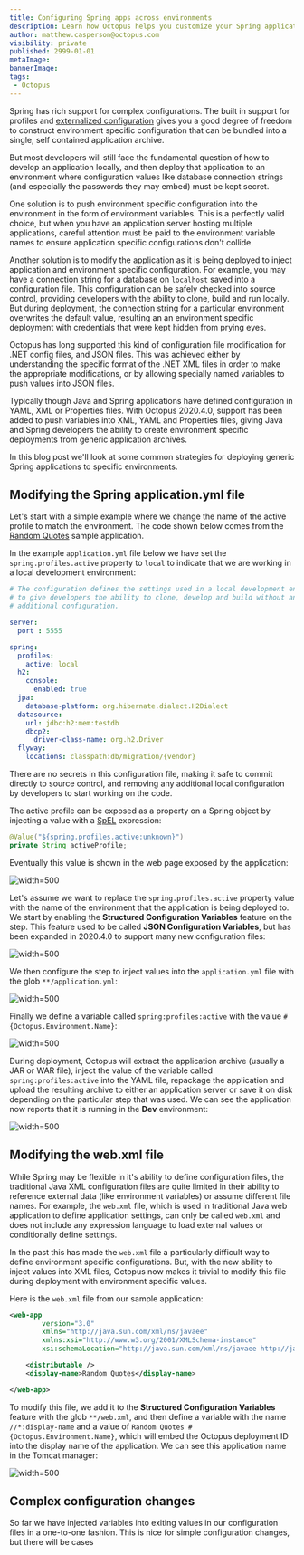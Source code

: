 ```yaml
---
title: Configuring Spring apps across environments
description: Learn how Octopus helps you customize your Spring applications as they are deployed across multiple environments
author: matthew.casperson@octopus.com
visibility: private
published: 2999-01-01
metaImage: 
bannerImage: 
tags:
 - Octopus
---
```


Spring has rich support for complex configurations. The built in support for profiles and [externalized configuration](https://docs.spring.io/spring-boot/docs/current/reference/html/spring-boot-features.html#boot-features-external-config) gives you a good degree of freedom to construct environment specific configuration that can be bundled into a single, self contained application archive.

But most developers will still face the fundamental question of how to develop an application locally, and then deploy that application to an environment where configuration values like database connection strings (and especially the passwords they may embed) must be kept secret.

One solution is to push environment specific configuration into the environment in the form of environment variables. This is a perfectly valid choice, but when you have an application server hosting multiple applications, careful attention must be paid to the environment variable names to ensure application specific configurations don't collide.

Another solution is to modify the application as it is being deployed to inject application and environment specific configuration. For example, you may have a connection string for a database on `localhost` saved into a configuration file. This configuration can be safely checked into source control, providing developers with the ability to clone, build and run locally. But during deployment, the connection string for a particular environment overwrites the default value, resulting an an environment specific deployment with credentials that were kept hidden from prying eyes.

Octopus has long supported this kind of configuration file modification for .NET config files, and JSON files. This was achieved either by understanding the specific format of the .NET XML files in order to make the appropriate modifications, or by allowing specially named variables to push values into JSON files. 

Typically though Java and Spring applications have defined configuration in YAML, XML or Properties files. With Octopus 2020.4.0, support has been added to push variables into XML, YAML and Properties files, giving Java and Spring developers the ability to create environment specific deployments from generic application archives.

In this blog post we'll look at some common strategies for deploying generic Spring applications to specific environments.

## Modifying the Spring application.yml file

Let's start with a simple example where we change the name of the active profile to match the environment. The code shown below comes from the [Random Quotes](https://github.com/OctopusSamples/RandomQuotes-Java) sample application.

In the example `application.yml` file below we have set the `spring.profiles.active` property to `local` to indicate that we are working in a local development environment:

```YAML
# The configuration defines the settings used in a local development environment
# to give developers the ability to clone, develop and build without any
# additional configuration.

server:
  port : 5555

spring:
  profiles:
    active: local
  h2:
    console:
      enabled: true
  jpa:
    database-platform: org.hibernate.dialect.H2Dialect
  datasource:
    url: jdbc:h2:mem:testdb
    dbcp2:
      driver-class-name: org.h2.Driver
  flyway:
    locations: classpath:db/migration/{vendor}
```

There are no secrets in this configuration file, making it safe to commit directly to source control, and removing any additional local configuration by developers to start working on the code.

The active profile can be exposed as a property on a Spring object by injecting a value with a [SpEL](https://docs.spring.io/spring/docs/4.3.10.RELEASE/spring-framework-reference/html/expressions.html) expression:

```Java
@Value("${spring.profiles.active:unknown}")
private String activeProfile;
```

Eventually this value is shown in the web page exposed by the application:

![](local-dev.png "width=500")

Let's assume we want to replace the `spring.profiles.active` property value with the name of the environment that the application is being deployed to. We start by enabling the **Structured Configuration Variables** feature on the step. This feature used to be called **JSON Configuration Variables**, but has been expanded in 2020.4.0 to support many new configuration files:

![](step-feature.png "width=500")

We then configure the step to inject values into the `application.yml` file with the glob `**/application.yml`:

![](file-glob.png "width=500")

Finally we define a variable called `spring:profiles:active` with the value `#{Octopus.Environment.Name}`:

![](variables.png "width=500")

During deployment, Octopus will extract the application archive (usually a JAR or WAR file), inject the value of the variable called `spring:profiles:active` into the YAML file, repackage the application and upload the resulting archive to either an application server or save it on disk depending on the particular step that was used. We can see the application now reports that it is running in the **Dev** environment:

![](dev-environment.png "width=500")

## Modifying the web.xml file

While Spring may be flexible in it's ability to define configuration files, the traditional Java XML configuration files are quite limited in their ability to reference external data (like environment variables) or assume different file names. For example, the `web.xml` file, which is used in traditional Java web application to define application settings, can only be called `web.xml` and does not include any expression language to load external values or conditionally define settings.

In the past this has made the `web.xml` file a particularly difficult way to define environment specific configurations. But, with the new ability to inject values into XML files, Octopus now makes it trivial to modify this file during deployment with environment specific values.

Here is the `web.xml` file from our sample application:

```xml
<web-app
        version="3.0"
        xmlns="http://java.sun.com/xml/ns/javaee"
        xmlns:xsi="http://www.w3.org/2001/XMLSchema-instance"
        xsi:schemaLocation="http://java.sun.com/xml/ns/javaee http://java.sun.com/xml/ns/javaee/web-app_3_0.xsd">

    <distributable />
    <display-name>Random Quotes</display-name>

</web-app>
```

To modify this file, we add it to the **Structured Configuration Variables** feature with the glob `**/web.xml`, and then define a variable with the name `//*:display-name` and a value of `Random Quotes #{Octopus.Environment.Name}`, which will embed the Octopus deployment ID into the display name of the application. We can see this application name in the Tomcat manager:

![](tomcat.png "width=500")

## Complex configuration changes

So far we have injected variables into exiting values in our configuration files in a one-to-one fashion. This is nice for simple configuration changes, but there will be cases
